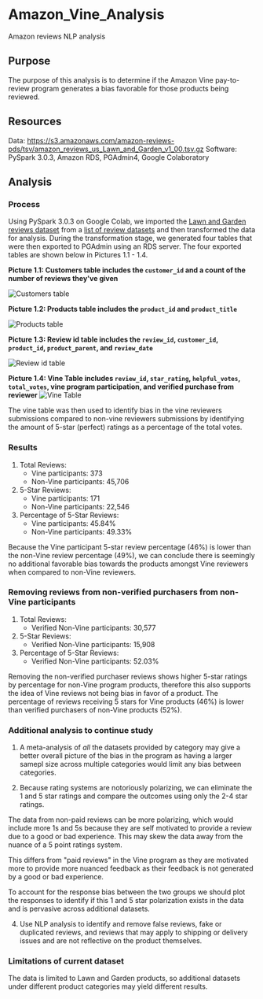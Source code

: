 # Amazon_Vine_Analysis
Amazon reviews NLP analysis

## Purpose
The purpose of this analysis is to determine if the Amazon Vine pay-to-review program generates a bias favorable for those products being reviewed.

## Resources
Data: https://s3.amazonaws.com/amazon-reviews-pds/tsv/amazon_reviews_us_Lawn_and_Garden_v1_00.tsv.gz
Software: PySpark 3.0.3, Amazon RDS, PGAdmin4, Google Colaboratory

## Analysis

### Process
Using PySpark 3.0.3 on Google Colab, we imported the [Lawn and Garden reviews dataset](https://s3.amazonaws.com/amazon-reviews-pds/tsv/amazon_reviews_us_Lawn_and_Garden_v1_00.tsv.gz) from a [list of review datasets](https://s3.amazonaws.com/amazon-reviews-pds/tsv/index.txt) and then transformed the data for analysis. During the transformation stage, we generated four tables that were then exported to PGAdmin using an RDS server. The four exported tables are shown below in Pictures 1.1 - 1.4.

**Picture 1.1: Customers table includes the `customer_id` and a count of the number of reviews they've given**

![Customers table](https://github.com/joshuanallen/Amazon_Vine_Analysis/blob/10a55b10976b9df1c278d90a2b861ebe3b7962c9/tables/customers_SQL_data.png)


**Picture 1.2: Products table includes the `product_id` and `product_title`**

![Products table](https://github.com/joshuanallen/Amazon_Vine_Analysis/blob/10a55b10976b9df1c278d90a2b861ebe3b7962c9/tables/products_SQL_table.png)


**Picture 1.3: Review id table includes the `review_id`, `customer_id`, `product_id`, `product_parent`, and `review_date`**

![Review id table](https://github.com/joshuanallen/Amazon_Vine_Analysis/blob/10a55b10976b9df1c278d90a2b861ebe3b7962c9/tables/review_id_SQL_table.png)


**Picture 1.4: Vine Table includes `review_id`, `star_rating`, `helpful_votes`, `total_votes`, vine program participation, and verified purchase from reviewer**
![Vine Table](https://github.com/joshuanallen/Amazon_Vine_Analysis/blob/10a55b10976b9df1c278d90a2b861ebe3b7962c9/tables/vine_SQL_table.png)


The vine table was then used to identify bias in the vine reviewers submissions compared to non-vine reviewers submissions by identifying the amount of 5-star (perfect) ratings as a percentage of the total votes.

### Results
1. Total Reviews:
    - Vine participants: 373
    - Non-Vine participants: 45,706
2. 5-Star Reviews:
    - Vine participants: 171
    - Non-Vine participants: 22,546
3. Percentage of 5-Star Reviews:
    - Vine participants: 45.84%
    - Non-Vine participants: 49.33%

Because the Vine participant 5-star review percentage (46%) is lower than the non-Vine review percentage (49%), we can conclude there is seemingly no additional favorable bias towards the products amongst Vine reviewers when compared to non-Vine reviewers.

### Removing reviews from non-verified purchasers from non-Vine participants
1. Total Reviews:
    - Verified Non-Vine participants: 30,577
2. 5-Star Reviews:
    - Verified Non-Vine participants: 15,908
3. Percentage of 5-Star Reviews:
    - Verified Non-Vine participants: 52.03%

Removing the non-verified purchaser reviews shows higher 5-star ratings by percentage for non-Vine program products, therefore this also supports the idea of Vine reviews not being bias in favor of a product. The percentage of reviews receiving 5 stars for Vine products (46%) is lower than verified purchasers of non-Vine products (52%).

### Additional analysis to continue study
1. A meta-analysis of *all* the datasets provided by category may give a better overall picture of the bias in the program as having a larger samepl size across multiple categories would limit any bias between categories.

3. Because rating systems are notoriously polarizing, we can eliminate the 1 and 5 star ratings and compare the outcomes using only the 2-4 star ratings.

The data from non-paid reviews can be more polarizing, which would include more 1s and 5s because they are self motivated to provide a review due to a good or bad experience. This may skew the data away from the nuance of a 5 point ratings system.

This differs from "paid reviews" in the Vine program as they are motivated more to provide more nuanced feedback as their feedback is not generated by a good or bad experience.

To account for the response bias between the two groups we should plot the responses to identify if this 1 and 5 star polarization exists in the data and is pervasive across additional datasets.

4. Use NLP analysis to identify and remove false reviews, fake or duplicated reviews, and reviews that may apply to shipping or delivery issues and are not reflective on the product themselves.

### Limitations of current dataset
The data is limited to Lawn and Garden products, so additional datasets under different product categories may yield different results.

